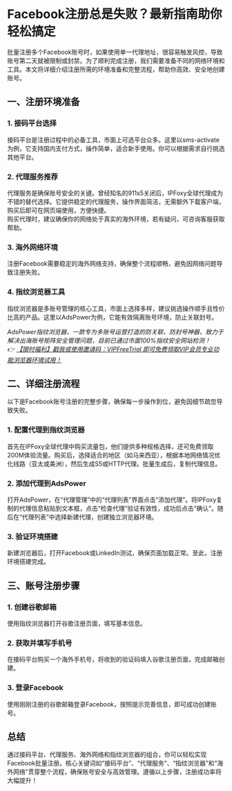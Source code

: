 # Facebook注册总是失败？最新指南助你轻松搞定

批量注册多个Facebook账号时，如果使用单一代理地址，很容易触发风控，导致账号第二天就被限制或封禁。为了顺利完成注册，我们需要准备不同的网络环境和工具。本文将详细介绍注册所需的环境准备和完整流程，帮助你高效、安全地创建账号。

## 一、注册环境准备

### 1. 接码平台选择

接码平台是注册过程中的必备工具，市面上可选平台众多。这里以sms-activate为例，它支持国内支付方式，操作简单，适合新手使用。你可以根据需求自行挑选其他平台。

### 2. 代理服务推荐

代理服务是确保账号安全的关键。曾经知名的911s5关闭后，IPFoxy全球代理成为不错的替代选择。它提供稳定的代理服务，操作界面简洁，无需额外下载客户端，购买后即可在网页端使用，方便快捷。  
购买代理时，建议确保你的网络处于真实的海外环境，若有疑问，可咨询客服获取帮助。

### 3. 海外网络环境

注册Facebook需要稳定的海外网络支持，确保整个流程顺畅，避免因网络问题导致注册失败。

### 4. 指纹浏览器工具

指纹浏览器是多账号管理的核心工具，市面上选择多样，建议挑选操作顺手且性价比高的产品。这里以AdsPower为例，它能有效隔离账号环境，防止关联封号。

*AdsPower指纹浏览器，一款专为多账号运营打造的防关联、防封号神器，致力于解决出海账号矩阵安全管理问题，目前已通过市面100%指纹安全网站检测！*  
*👉 [【限时福利】戳我或使用邀请码：VIPFreeTrial 即可免费领取VIP会员专业功能浏览器环境试用！](https://bit.ly/adspower_free)*

## 二、详细注册流程

以下是Facebook账号注册的完整步骤，确保每一步操作到位，避免因细节疏忽导致失败。

### 1. 配置代理到指纹浏览器

首先在IPFoxy全球代理中购买流量包，他们提供多种规格选择，还可免费领取200M体验流量。购买后，选择适合的地区（如马来西亚），根据本地网络情况优化线路（亚太或美洲），然后生成S5或HTTP代理。批量生成后，复制代理信息。

### 2. 添加代理到AdsPower

打开AdsPower，在“代理管理”中的“代理列表”界面点击“添加代理”。将IPFoxy复制的代理信息粘贴到文本框，点击“检查代理”验证有效性，成功后点击“确认”。随后在“代理列表”中选择新建代理，创建独立浏览器环境。

### 3. 验证环境搭建

新建浏览器后，打开Facebook或LinkedIn测试，确保页面加载正常。至此，注册环境搭建完成。

## 三、账号注册步骤

### 1. 创建谷歌邮箱

使用指纹浏览器打开谷歌注册页面，填写基本信息。

### 2. 获取并填写手机号

在接码平台购买一个海外手机号，将收到的验证码填入谷歌注册页面，完成邮箱创建。

### 3. 登录Facebook

使用刚刚注册的谷歌邮箱登录Facebook，按照提示完善信息，即可成功创建账号。

## 总结

通过接码平台、代理服务、海外网络和指纹浏览器的组合，你可以轻松实现Facebook批量注册。核心关键词如“接码平台”、“代理服务”、“指纹浏览器”和“海外网络”贯穿整个流程，确保账号安全与高效管理。遵循以上步骤，注册成功率将大幅提升！